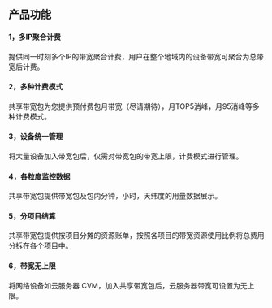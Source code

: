 ## 产品功能

#### 1，多IP聚合计费 

提供同一时刻多个IP的带宽聚合计费，用户在整个地域内的设备带宽可聚合为总带宽后计费。

#### 2，多种计费模式
共享带宽包为您提供预付费包月带宽（尽请期待），月TOP5消峰，月95消峰等多种计费模式。

#### 3，设备统一管理 
将大量设备加入带宽包后，仅需对带宽包的带宽上限，计费模式进行管理。

#### 4，各粒度监控数据
共享带宽包提供带宽包及包内分钟，小时，天纬度的用量数据展示。
#### 5，分项目结算 
共享带宽包提供按项目分摊的资源账单，按照各项目的带宽资源使用比例将总费用分拆在各个项目中。
#### 6，带宽无上限 
将网络设备如云服务器 CVM，加入共享带宽包后，云服务器带宽可设置为无上限。
